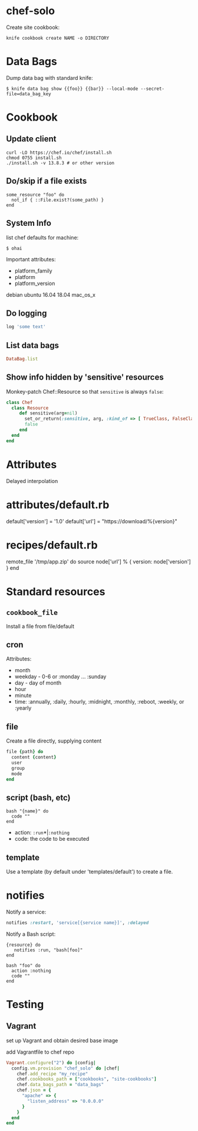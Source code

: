 # chef-solo

Create site cookbook:

```shell
knife cookbook create NAME -o DIRECTORY
```

# Data Bags

Dump data bag with standard knife:

```
$ knife data bag show {{foo}} {{bar}} --local-mode --secret-file=data_bag_key
```

# Cookbook

## Update client

```
curl -LO https://chef.io/chef/install.sh
chmod 0755 install.sh
./install.sh -v 13.8.3 # or other version
```

## Do/skip if a file exists

```
some_resource "foo" do
  not_if { ::File.exist?(some_path) }
end
```

## System Info

list chef defaults for machine:

```
$ ohai
```

Important attributes:

* platform_family
* platform
* platform_version

debian
  ubuntu
    16.04
    18.04
mac_os_x

## Do logging

```ruby
log 'some text'
```

## List data bags

```ruby
DataBag.list
```

## Show info hidden by 'sensitive' resources

Monkey-patch Chef::Resource so that `sensitive` is always `false`:

```ruby
class Chef
  class Resource
     def sensitive(arg=nil)
       set_or_return(:sensitive, arg, :kind_of => [ TrueClass, FalseClass ])
       false
     end
  end
end
```

# Attributes

Delayed interpolation

# attributes/default.rb
default['version'] = '1.0'
default['url'] = "https://download/%{version}"
# recipes/default.rb
remote_file '/tmp/app.zip' do
source node['url'] % {
version: node['version']
}
end
        
# Standard resources

## `cookbook_file`

Install a file from file/default

## cron

Attributes:
* month
* weekday - 0-6 or :monday ... :sunday
* day - day of month
* hour
* minute
* time: :annually, :daily, :hourly, :midnight, :monthly, :reboot, :weekly, or :yearly

## file

Create a file directly, supplying content

```ruby
file {path} do
  content {content}
  user
  group
  mode
end
```

## script (bash, etc)

```
bash "{name}" do
  code ""
end
```

* action: `:run`*|`:nothing`
* code: the code to be executed

## template

Use a template (by default under 'templates/default') to create a file.

# notifies

Notify a service:

```ruby
notifies :restart, 'service[{service name}]', :delayed
```

Notify a Bash script:

```
{resource} do
   notifies :run, "bash[foo]"
end

bash "foo" do
  action :nothing
  code ""
end
```

# Testing

## Vagrant

set up Vagrant and obtain desired base image

add Vagrantfile to chef repo

```ruby
Vagrant.configure("2") do |config|
  config.vm.provision "chef_solo" do |chef|
    chef.add_recipe "my_recipe"
    chef.cookbooks_path = ["cookbooks", "site-cookbooks"]
    chef.data_bags_path = "data_bags"
    chef.json = {
      "apache" => {
        "listen_address" => "0.0.0.0"
      }
    }
  end
end
```
        
